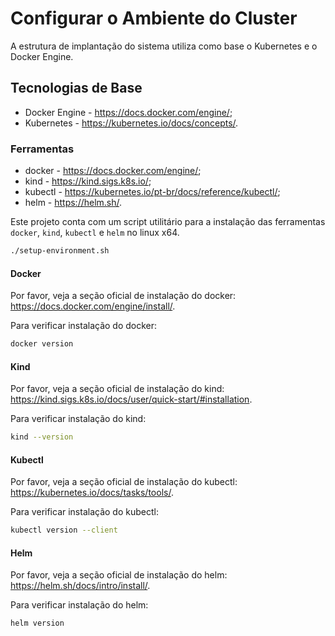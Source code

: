 # Configurar o Ambiente do Cluster

A estrutura de implantação do sistema utiliza como base o Kubernetes e o Docker Engine.

## Tecnologias de Base

- Docker Engine - <https://docs.docker.com/engine/>;
- Kubernetes - <https://kubernetes.io/docs/concepts/>.

### Ferramentas

- docker - <https://docs.docker.com/engine/>;
- kind - <https://kind.sigs.k8s.io/>;
- kubectl - <https://kubernetes.io/pt-br/docs/reference/kubectl/>;
- helm - <https://helm.sh/>.

Este projeto conta com um script utilitário para a instalação das ferramentas `docker`, `kind`, `kubectl` e `helm` no linux x64.

```sh
./setup-environment.sh
```

#### Docker

Por favor, veja a seção oficial de instalação do docker: <https://docs.docker.com/engine/install/>.

Para verificar instalação do docker:

```sh
docker version

```

#### Kind

Por favor, veja a seção oficial de instalação do kind: <https://kind.sigs.k8s.io/docs/user/quick-start/#installation>.

Para verificar instalação do kind:

```sh
kind --version
```

#### Kubectl

Por favor, veja a seção oficial de instalação do kubectl: <https://kubernetes.io/docs/tasks/tools/>.

Para verificar instalação do kubectl:

```sh
kubectl version --client
```

#### Helm

Por favor, veja a seção oficial de instalação do helm: <https://helm.sh/docs/intro/install/>.

Para verificar instalação do helm:

```sh
helm version
```
